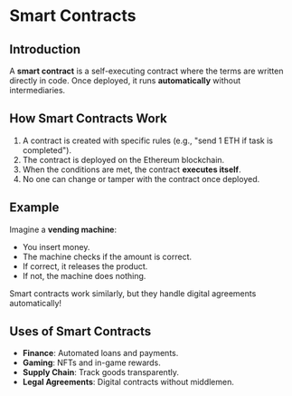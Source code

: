 # Smart Contracts

## Introduction  
A **smart contract** is a self-executing contract where the terms are written directly in code. Once deployed, it runs **automatically** without intermediaries.

## How Smart Contracts Work  
1. A contract is created with specific rules (e.g., "send 1 ETH if task is completed").  
2. The contract is deployed on the Ethereum blockchain.  
3. When the conditions are met, the contract **executes itself**.  
4. No one can change or tamper with the contract once deployed.  

## Example  
Imagine a **vending machine**:  
- You insert money.  
- The machine checks if the amount is correct.  
- If correct, it releases the product.  
- If not, the machine does nothing.  

Smart contracts work similarly, but they handle digital agreements automatically!

## Uses of Smart Contracts  
- **Finance**: Automated loans and payments.  
- **Gaming**: NFTs and in-game rewards.  
- **Supply Chain**: Track goods transparently.  
- **Legal Agreements**: Digital contracts without middlemen.  
